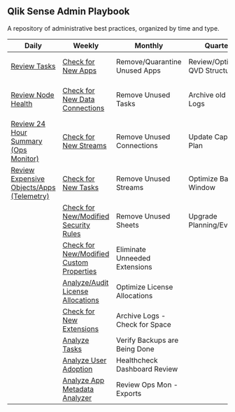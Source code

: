 ## Qlik Sense Admin Playbook

A repository of administrative best practices, organized by time and type.

| Daily                                                    | Weekly                                | Monthly                        | Quarterly                      | Yearly                          |
|----------------------------------------------------------|---------------------------------------|--------------------------------|--------------------------------|---------------------------------|
| [Review Tasks](docs/system_spot_check/tasks.md) | [Check for<br>New Apps](docs/asset_management/apps/new_apps.md)        | Remove/Quarantine Unused Apps  | Review/Optimize QVD Structures | Review Architecture Scale Plan  |
| [Review Node<br>Health](docs/system_spot_check/nodes.md) | [Check for<br>New Data<br>Connections](docs/asset_management/data_connections.md)        | Remove Unused Tasks            | Archive old Archive Logs       | Review Hardware for Replacement |
| [Review 24<br>Hour Summary<br>(Ops Monitor)](docs/system_spot_check/24_hour_summary.md)  | [Check for<br>New Streams](docs/asset_management/streams.md)      | Remove Unused Connections      | Update Capacity Plan           | Practice Recovery Processes     |
| [Review<br>Expensive<br>Objects/Apps<br>(Telemetry)](docs/system_spot_check/telemetry.md)        | [Check for<br>New Tasks](docs/asset_management/tasks/new_tasks.md)          | Remove Unused Streams          | Optimize Batch Window          |                                 |
|                                                          | [Check for<br>New/Modified<br>Security Rules](docs/asset_management/security_rules.md)   | Remove Unused Sheets           | Upgrade Planning/Evaluation    |                                 |
|                                                          | [Check for<br>New/Modified<br>Custom<br>Properties](docs/asset_management/custom_properties.md)         | Eliminate Unneeded Extensions  |                                |                                 |
|                                                          | [Analyze/Audit<br>License<br>Allocations](docs/asset_management/license_allocations.md)  | Optimize License Allocations   |                                |                                 |
|                                                          | [Check for<br>New Extensions](docs/asset_management/extensions.md)        | Archive Logs - Check for Space |                                |                                 |
|                                                          | [Analyze Tasks](docs/asset_management/tasks/analyze_tasks.md)         | Verify Backups are Being Done  |                                |                                 |
|                                                          | [Analyze User<br>Adoption](docs/asset_management/apps/analyze_user_adoption.md) | Healthcheck Dashboard Review   |                                |                                 |
|                                                          | [Analyze App<br>Metadata<br>Analyzer](docs/tooling/app_metadata_analyzer.md)     | Review Ops Mon - Exports       |                                |                                 |
